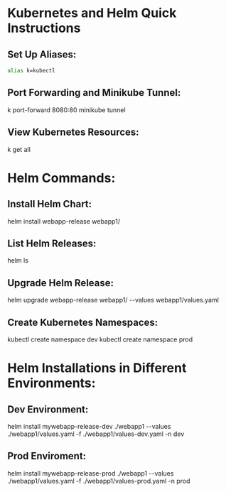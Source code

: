 # Kubernetes and Helm Quick Instructions

## Set Up Aliases:

```bash
alias k=kubectl
```

## Port Forwarding and Minikube Tunnel:
k port-forward 8080:80
minikube tunnel

## View Kubernetes Resources:
k get all


# Helm Commands:

## Install Helm Chart:
helm install webapp-release webapp1/

## List Helm Releases:
helm ls

## Upgrade Helm Release:
helm upgrade webapp-release webapp1/ --values webapp1/values.yaml

## Create Kubernetes Namespaces:
kubectl create namespace dev
kubectl create namespace prod

# Helm Installations in Different Environments:

## Dev Environment:
helm install mywebapp-release-dev ./webapp1 --values ./webapp1/values.yaml -f ./webapp1/values-dev.yaml -n dev

## Prod Enviroment:
helm install mywebapp-release-prod ./webapp1 --values ./webapp1/values.yaml -f ./webapp1/values-prod.yaml -n prod
